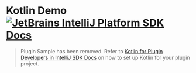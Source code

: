 # Kotlin Demo [![JetBrains IntelliJ Platform SDK Docs](https://jb.gg/badges/docs.svg)][docs]

> Plugin Sample has been removed.
> Refer to
> [Kotlin for Plugin Developers in IntelliJ SDK Docs][docs:kotlin]
> on how to set up Kotlin for your plugin project.

[docs]: https://plugins.jetbrains.com/docs/intellij/
[docs:actions]: https://plugins.jetbrains.com/docs/intellij/basic-action-system.html
[docs:kotlin]: https://plugins.jetbrains.com/docs/intellij/kotlin.html
